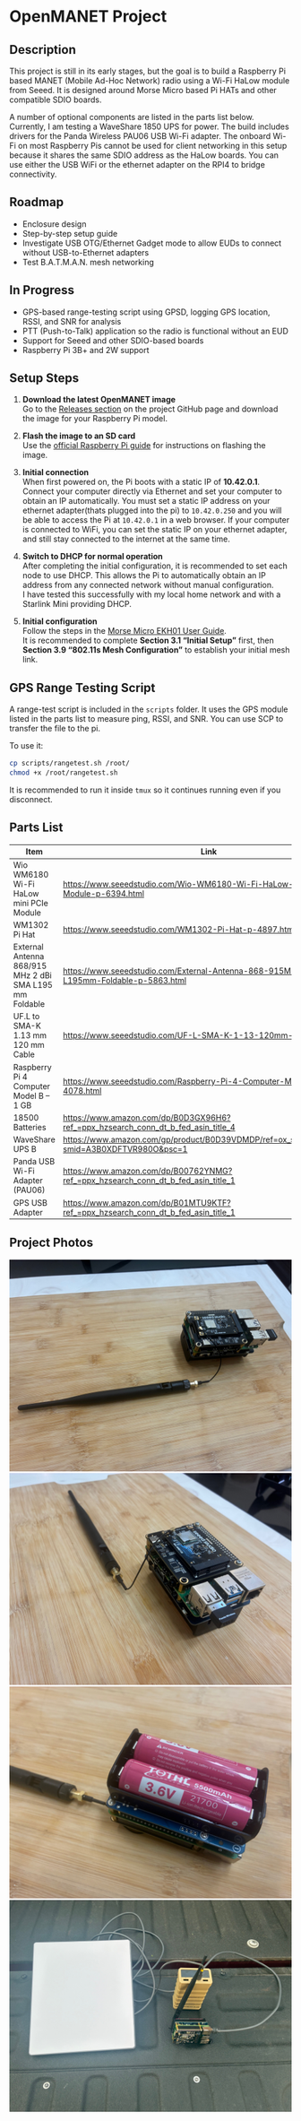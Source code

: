 # OpenMANET Project

## Description
This project is still in its early stages, but the goal is to build a Raspberry Pi based MANET (Mobile Ad-Hoc Network) radio using a Wi-Fi HaLow module from Seeed. It is designed around Morse Micro based Pi HATs and other compatible SDIO boards.

A number of optional components are listed in the parts list below. Currently, I am testing a WaveShare 1850 UPS for power. The build includes drivers for the Panda Wireless PAU06 USB Wi-Fi adapter. The onboard Wi-Fi on most Raspberry Pis cannot be used for client networking in this setup because it shares the same SDIO address as the HaLow boards. You can use either the USB WiFi or the ethernet adapter on the RPI4 to bridge connectivity.

## Roadmap
* Enclosure design  
* Step-by-step setup guide  
* Investigate USB OTG/Ethernet Gadget mode to allow EUDs to connect without USB-to-Ethernet adapters  
* Test B.A.T.M.A.N. mesh networking  

## In Progress
* GPS-based range-testing script using GPSD, logging GPS location, RSSI, and SNR for analysis  
* PTT (Push-to-Talk) application so the radio is functional without an EUD  
* Support for Seeed and other SDIO-based boards  
* Raspberry Pi 3B+ and 2W support  

## Setup Steps

1. **Download the latest OpenMANET image**  
   Go to the [Releases section](https://github.com/OpenMANET/openwrt/releases) on the project GitHub page and download the image for your Raspberry Pi model.

2. **Flash the image to an SD card**  
   Use the [official Raspberry Pi guide](https://www.raspberrypi.com/documentation/computers/getting-started.html) for instructions on flashing the image.

3. **Initial connection**  
   When first powered on, the Pi boots with a static IP of **10.42.0.1**.  
   Connect your computer directly via Ethernet and set your computer to obtain an IP automatically. You must set a static IP address on your ethernet adapter(thats plugged into the pi) to `10.42.0.250` and you will be able to access the Pi at `10.42.0.1` in a web browser. If your computer is connected to WiFi, you can set the static IP on your ethernet adapter, and still stay connected to the internet at the same time.

4. **Switch to DHCP for normal operation**  
   After completing the initial configuration, it is recommended to set each node to use DHCP. This allows the Pi to automatically obtain an IP address from any connected network without manual configuration.  
   I have tested this successfully with my local home network and with a Starlink Mini providing DHCP.

5. **Initial configuration**  
   Follow the steps in the [Morse Micro EKH01 User Guide](https://www.morsemicro.com/wp-content/uploads/2024/12/MM6108-EKH01-Eval-Kit-User-Guide-v18.pdf).  
   It is recommended to complete **Section 3.1 “Initial Setup”** first, then **Section 3.9 “802.11s Mesh Configuration”** to establish your initial mesh link.

## GPS Range Testing Script
A range-test script is included in the `scripts` folder. It uses the GPS module listed in the parts list to measure ping, RSSI, and SNR. You can use SCP to transfer the file to the pi.

To use it:
```bash
cp scripts/rangetest.sh /root/
chmod +x /root/rangetest.sh
```
It is recommended to run it inside `tmux` so it continues running even if you disconnect.

## Parts List

| Item                                                                 | Link                                                                                                     | Optional |
|----------------------------------------------------------------------|----------------------------------------------------------------------------------------------------------|----------|
| Wio WM6180 Wi-Fi HaLow mini PCIe Module                              | https://www.seeedstudio.com/Wio-WM6180-Wi-Fi-HaLow-mini-PCIe-Module-p-6394.html                         | No       |
| WM1302 Pi Hat                                                        | https://www.seeedstudio.com/WM1302-Pi-Hat-p-4897.html                                                   | No       |
| External Antenna 868/915 MHz 2 dBi SMA L195 mm Foldable              | https://www.seeedstudio.com/External-Antenna-868-915MHZ-2dBi-SMA-L195mm-Foldable-p-5863.html            | No       |
| UF.L to SMA-K 1.13 mm 120 mm Cable                                   | https://www.seeedstudio.com/UF-L-SMA-K-1-13-120mm-p-5046.html                                           | No       |
| Raspberry Pi 4 Computer Model B – 1 GB                               | https://www.seeedstudio.com/Raspberry-Pi-4-Computer-Model-B-1GB-p-4078.html                             | No       |
| 18500 Batteries                                                      | https://www.amazon.com/dp/B0D3GX96H6?ref_=ppx_hzsearch_conn_dt_b_fed_asin_title_4                       | Yes      |
| WaveShare UPS B                                                      | https://www.amazon.com/gp/product/B0D39VDMDP/ref=ox_sc_saved_title_1?smid=A3B0XDFTVR980O&psc=1          | Yes      |
| Panda USB Wi-Fi Adapter (PAU06)                                      | https://www.amazon.com/dp/B00762YNMG?ref_=ppx_hzsearch_conn_dt_b_fed_asin_title_1                       | Yes      |
| GPS USB Adapter                                                      | https://www.amazon.com/dp/B01MTU9KTF?ref_=ppx_hzsearch_conn_dt_b_fed_asin_title_1                       | Yes      |


## Project Photos

![Setup photo 1](pics/IMG_8358.jpg)
![Setup photo 2](pics/IMG_8359.jpg)
![Setup photo 3](pics/IMG_8360.jpg)
![Setup photo 4](pics/IMG_8362.jpg)
